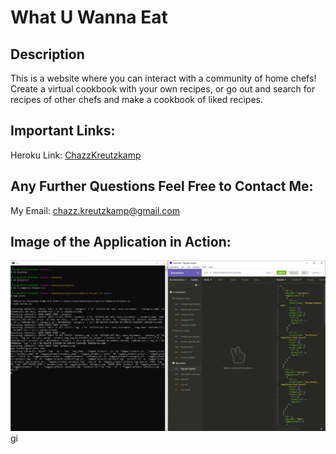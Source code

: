 # What U Wanna Eat

## Description

This is a website where you can interact with a community of home chefs! Create a virtual cookbook with your own recipes, or go out and search for recipes of other chefs and make a cookbook of liked recipes. 

## Important Links:

Heroku Link: [ChazzKreutzkamp](https://github.com/ChazzKreutzkamp)

## Any Further Questions Feel Free to Contact Me:

My Email: chazz.kreutzkamp@gmail.com

## Image of the Application in Action:

![al text](https://github.com/ChazzKreutzkamp/E-Commerce-Project-13/blob/main/README_IMAGE/app-in-action.JPG)gi
